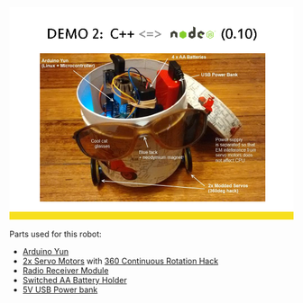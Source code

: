 ![Slide64.PNG](Slide64.PNG)

Parts used for this robot:

- [Arduino Yun](https://www.arduino.cc/en/Main/ArduinoBoardYun)
- [2x Servo Motors](http://www.ebay.com.au/itm/10pcs-SG90-9G-Micro-Servo-Motor-RC-Robot-Arm-Helicopter-Airplane-Remote-Contr-BG-/252733965467?roken=cUgayN) with [360 Continuous Rotation Hack](https://www.youtube.com/watch?v=pJbcEydxeiM)
- [Radio Receiver Module](http://www.ebay.com/itm/Mini-RF-Transmitter-Receiver-Module-Wireless-Link-Kit-Antennas-for-Arduino-/132012986957)
- [Switched AA Battery Holder](http://www.ebay.com.au/itm/Battery-Cover-Box-Plastic-Holder-with-ON-OFF-Switch-for-4-x-AA-Batteries-BU-/262648606548?roken=cUgayN)
- [5V USB Power bank](http://www.ebay.com.au/itm/Sony-USB-Portable-Charger-Power-Bank-Lithium-Polymer-5000mAh-Black-/272163510709?roken=cUgayN)
